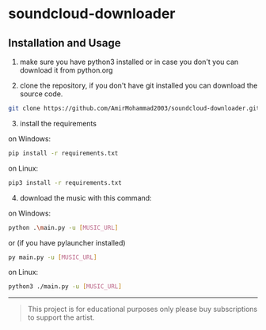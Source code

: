 # soundcloud-downloader

## Installation and Usage

1. make sure you have python3 installed or in case you don't you can download it from python.org

2. clone the repository, if you don't have git installed you can download the source code.

```bash
git clone https://github.com/AmirMohammad2003/soundcloud-downloader.git
```

3. install the requirements

on Windows:

```bash
pip install -r requirements.txt
```

on Linux:

```bash
pip3 install -r requirements.txt
```

4. download the music with this command:

on Windows:

```bash
python .\main.py -u [MUSIC_URL]
```

or (if you have pylauncher installed)

```bash
py main.py -u [MUSIC_URL]
```

on Linux:

```bash
python3 ./main.py -u [MUSIC_URL]
```

---

> This project is for educational purposes only please buy subscriptions to support the artist.
